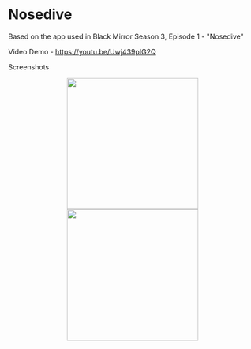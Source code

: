 # Nosedive
Based on the app used in Black Mirror Season 3, Episode 1 - "Nosedive"

Video Demo - https://youtu.be/Uwj439pIG2Q

Screenshots
<p align="center">
  <img src="http://kandidproductions.com/github/nosedive/image1.png" width="266"/>
  <img src="http://kandidproductions.com/github/nosedive/image3.png" width="266"/>
</p>
